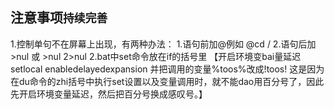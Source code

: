 ## 注意事项```持续完善```




1.控制单句不在屏幕上出现，有两种办法： 1.语句前加@例如 @cd / 2.语句后加 >nul 或 >nul 2>nul
2.bat中set命令放在if的括号里 【开启环境变bai量延迟setlocal enabledelayedexpansion 并把调用的变量%toos%改成!toos! 这是因为在du命令的zhi括号中执行set设置以及变量调用时，就不能dao用百分号了，因此先开启环境变量延迟，然后把百分号换成感叹号。】
